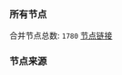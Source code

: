 ### 所有节点
合并节点总数: `1780`
[节点链接](https://raw.githubusercontent.com/rzhy1/11/master/sub/sub_merge_base64.txt)

### 节点来源